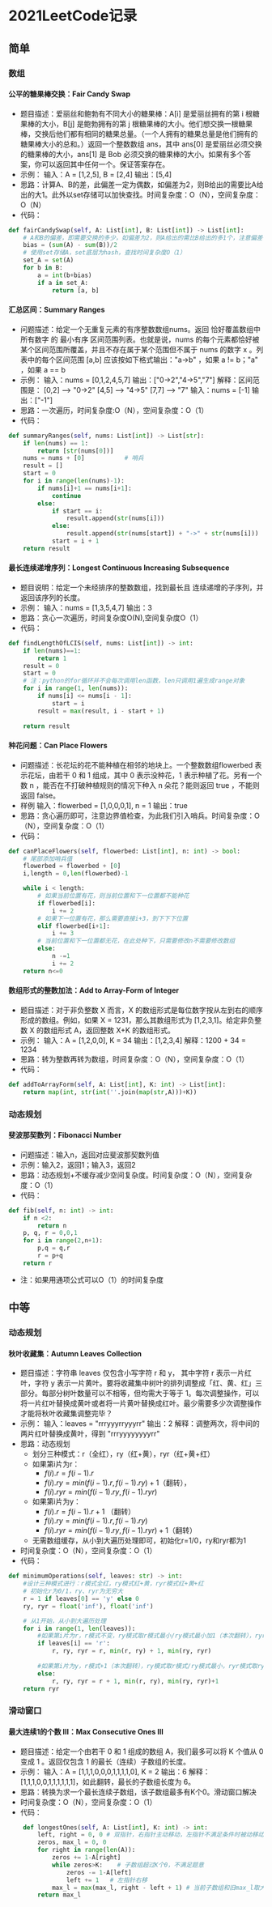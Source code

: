 # 2021LeetCode记录

## 简单

### 数组

#### 公平的糖果棒交换：Fair Candy Swap

- 题目描述：爱丽丝和鲍勃有不同大小的糖果棒：A[i] 是爱丽丝拥有的第 i 根糖果棒的大小，B[j] 是鲍勃拥有的第 j 根糖果棒的大小。他们想交换一根糖果棒，交换后他们都有相同的糖果总量。（一个人拥有的糖果总量是他们拥有的糖果棒大小的总和。）返回一个整数数组 ans，其中 ans[0] 是爱丽丝必须交换的糖果棒的大小，ans[1] 是 Bob 必须交换的糖果棒的大小。如果有多个答案，你可以返回其中任何一个。保证答案存在。
- 示例：
输入：A = [1,2,5], B = [2,4]
输出：[5,4]
- 思路：计算A、B的差，此偏差一定为偶数，如偏差为2，则B给出的需要比A给出的大1。此外以set存储可以加快查找。时间复杂度：O（N），空间复杂度：O（N）
- 代码：
```python
def fairCandySwap(self, A: List[int], B: List[int]) -> List[int]:
    # A和B的偏差，即需要交换的多少，如偏差为2，则A给出的需比B给出的多1个，注意偏差一定为偶数
    bias = (sum(A) - sum(B))/2
    # 使用set存储A，set底层为hash，查找时间复杂度O（1）
    set_A = set(A)
    for b in B:
        a = int(b+bias)
        if a in set_A:
            return [a, b]
```

#### 汇总区间：Summary Ranges

- 问题描述：给定一个无重复元素的有序整数数组nums。返回 恰好覆盖数组中所有数字 的 最小有序 区间范围列表。也就是说，nums 的每个元素都恰好被某个区间范围所覆盖，并且不存在属于某个范围但不属于 nums 的数字 x 。列表中的每个区间范围 [a,b] 应该按如下格式输出："a->b" ，如果 a != b；"a" ，如果 a == b
- 示例：
输入：nums = [0,1,2,4,5,7]
输出：["0->2","4->5","7"]
解释：区间范围是：
[0,2] --> "0->2"
[4,5] --> "4->5"
[7,7] --> "7"
输入：nums = [-1]
输出：["-1"]
- 思路：一次遍历，时间复杂度:O（N），空间复杂度：O（1）
- 代码：
```python
def summaryRanges(self, nums: List[int]) -> List[str]:
    if len(nums) == 1:
        return [str(nums[0])]
    nums = nums + [0]           # 哨兵
    result = []
    start = 0
    for i in range(len(nums)-1):
        if nums[i]+1 == nums[i+1]:
            continue
        else:
            if start == i:
                result.append(str(nums[i]))
            else:
                result.append(str(nums[start]) + "->" + str(nums[i]))
            start = i + 1 
    return result
```

#### 最长连续递增序列：Longest Continuous Increasing Subsequence

- 题目说明：给定一个未经排序的整数数组，找到最长且 连续递增的子序列，并返回该序列的长度。
- 示例：
输入：nums = [1,3,5,4,7]
输出：3
- 思路：贪心一次遍历，时间复杂度O(N),空间复杂度O（1）
- 代码：
```python
def findLengthOfLCIS(self, nums: List[int]) -> int:
    if len(nums)==1:
        return 1
    result = 0
    start = 0
    # 注：python的for循环并不会每次调用len函数，len只调用1遍生成range对象
    for i in range(1, len(nums)):
        if nums[i] <= nums[i - 1]:
            start = i
        result = max(result, i - start + 1)
    
    return result
```

#### 种花问题：Can Place Flowers

- 问题描述：长花坛的花不能种植在相邻的地块上。一个整数数组flowerbed 表示花坛，由若干 0 和 1 组成，其中 0 表示没种花，1 表示种植了花。另有一个数 n ，能否在不打破种植规则的情况下种入 n 朵花？能则返回 true ，不能则返回 false。
- 样例
输入：flowerbed = [1,0,0,0,1], n = 1
输出：true
- 思路：贪心遍历即可，注意边界值检查，为此我们引入哨兵。时间复杂度：O（N），空间复杂度：O（1）
- 代码：
```python
def canPlaceFlowers(self, flowerbed: List[int], n: int) -> bool:
    # 尾部添加哨兵值
    flowerbed = flowerbed + [0]
    i,length = 0,len(flowerbed)-1

    while i < length:
        # 如果当前位置有花，则当前位置和下一位置都不能种花
        if flowerbed[i]:
            i += 2
        # 如果下一位置有花，那么需要直接i+3，到下下下位置
        elif flowerbed[i+1]:
            i += 3
        # 当前位置和下一位置都无花，在此处种下，只需要修改n不需要修改数组
        else:
            n -=1
            i += 2
    return n<=0
```

#### 数组形式的整数加法：Add to Array-Form of Integer

- 题目描述：对于非负整数 X 而言，X 的数组形式是每位数字按从左到右的顺序形成的数组。例如，如果 X = 1231，那么其数组形式为 [1,2,3,1]。给定非负整数 X 的数组形式 A，返回整数 X+K 的数组形式。
- 示例：
输入：A = [1,2,0,0], K = 34
输出：[1,2,3,4]
解释：1200 + 34 = 1234
- 思路：转为整数再转为数组，时间复杂度：O（N），空间复杂度：O（1）
- 代码：
```python
def addToArrayForm(self, A: List[int], K: int) -> List[int]:
    return map(int, str(int(''.join(map(str,A)))+K))
```

### 动态规划

#### 斐波那契数列：Fibonacci Number

- 问题描述：输入n，返回对应斐波那契数列值
- 示例：输入2，返回1；输入3，返回2
- 思路：动态规划+不缓存减少空间复杂度。时间复杂度：O（N），空间复杂度：O（1）
- 代码：
```python
def fib(self, n: int) -> int:
    if n <2:
        return n
    p, q, r = 0,0,1
    for i in range(2,n+1):
        p,q = q,r
        r = p+q
    return r 
```
- 注：如果用通项公式可以O（1）的时间复杂度

## 中等

### 动态规划

#### 秋叶收藏集：Autumn Leaves Collection

- 题目描述：字符串 leaves 仅包含小写字符 r 和 y， 其中字符 r 表示一片红叶，字符 y 表示一片黄叶。要将收藏集中树叶的排列调整成「红、黄、红」三部分。每部分树叶数量可以不相等，但均需大于等于 1。每次调整操作，可以将一片红叶替换成黄叶或者将一片黄叶替换成红叶。最少需要多少次调整操作才能将秋叶收藏集调整完毕？
- 示例：
输入：leaves = "rrryyyrryyyrr"
输出：2
解释：调整两次，将中间的两片红叶替换成黄叶，得到 "rrryyyyyyyyrr"
- 思路：动态规划
    - 划分三种模式：r（全红），ry（红+黄），ryr（红+黄+红）
    - 如果第i片为r：
        - $f(i).r = f(i-1).r$
        - $f(i).ry = min(f(i-1).r, f(i-1).ry) + 1$（翻转），
        - $f(i).ryr = min(f(i-1).ry, f(i-1).ryr)$
    - 如果第i片为y：
        - $f(i).r = f(i-1).r + 1$ （翻转）
        - $f(i).ry = min(f(i-1).r, f(i-1).ry)$
        - $f(i).ryr = min(f(i-1).ry, f(i-1).ryr) + 1$（翻转）
    - 无需数组缓存，从小到大遍历处理即可，初始化r=1/0，ry和ryr都为1
- 时间复杂度：O（N），空间复杂度：O（1）
- 代码：
```python
def minimumOperations(self, leaves: str) -> int:
    #设计三种模式进行：r模式全红，ry模式红+黄，ryr模式红+黄+红
    # 初始化r为0/1，ry、ryr为无穷大
    r = 1 if leaves[0] == 'y' else 0
    ry, ryr = float('inf'), float('inf')

    # 从1开始，从小到大遍历处理
    for i in range(1, len(leaves)):
        #如果第i片为r，r模式不变，ry模式取r模式最小/ry模式最小加1（本次翻转），ryr模式取ry和ryr模式最小
        if leaves[i] == 'r':
            r, ry, ryr = r, min(r, ry) + 1, min(ry, ryr)
        
        #如果第i片为y，r模式+1（本次翻转），ry模式取r模式/ry模式最小，ryr模式取ry和ryr模式最小+1（本次翻转）
        else:
            r, ry, ryr = r + 1, min(r, ry), min(ry, ryr)+1
    return ryr
```

### 滑动窗口

#### 最大连续1的个数 III：Max Consecutive Ones III

- 题目描述：给定一个由若干 0 和 1 组成的数组 A，我们最多可以将 K 个值从 0 变成 1 。返回仅包含 1 的最长（连续）子数组的长度。
- 示例：
输入：A = [1,1,1,0,0,0,1,1,1,1,0], K = 2
输出：6
解释： [1,1,1,0,0,1,1,1,1,1,1]，如此翻转，最长的子数组长度为 6。
- 思路：转换为求一个最长连续子数组，该子数组最多有K个0。滑动窗口解决
- 时间复杂度：O（N），空间复杂度：O（1）
- 代码：
```python
    def longestOnes(self, A: List[int], K: int) -> int:
        left, right = 0, 0 # 双指针，右指针主动移动，左指针不满足条件时被动移动
        zeros, max_l = 0, 0
        for right in range(len(A)):
            zeros += 1-A[right]
            while zeros>K:    # 子数组超过K个0，不满足题意
                zeros -= 1-A[left]
                left += 1   # 左指针右移
            max_l = max(max_l, right - left + 1) # 当前子数组和旧max_l取大者
        return max_l
```